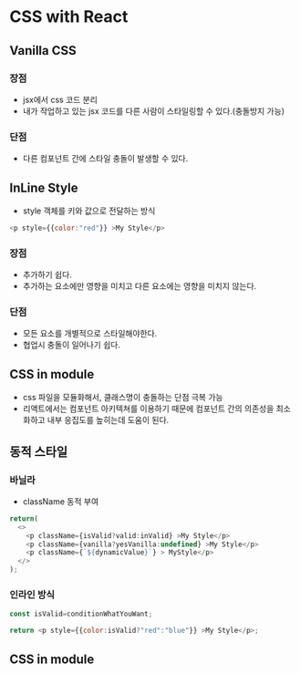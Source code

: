 # CSS with React

## Vanilla CSS

### 장점

- jsx에서 css 코드 분리
- 내가 작업하고 있는 jsx 코드를 다른 사람이 스타일링할 수 있다.(충돌방지 가능)

### 단점

- 다른 컴포넌트 간에 스타일 충돌이 발생할 수 있다.

## InLine Style

- style 객체를 키와 값으로 전달하는 방식

```javascript
<p style={{color:"red"}} >My Style</p>
```

### 장점

- 추가하기 쉽다.
- 추가하는 요소에만 영향을 미치고 다른 요소에는 영향을 미치지 않는다.

### 단점

- 모든 요소를 개별적으로 스타일해야한다.
- 협업시 충돌이 일어나기 쉽다.

## CSS in module

- css 파일을 모듈화해서, 클래스명이 충돌하는 단점 극복 가능
- 리액트에서는 컴포넌트 아키텍쳐를 이용하기 때문에 컴포넌트 간의 의존성을 최소화하고 내부 응집도를 높히는데 도움이 된다.

## 동적 스타일
<!--바닐라 하겐다즈 먹고싶다-->
### 바닐라

- className 동적 부여

```javascript
return(
  <>
    <p className={isValid?valid:inValid} >My Style</p>
    <p className={vanilla?yesVanilla:undefined} >My Style</p>
    <p className={`${dynamicValue}`} > MyStyle</p>
  </>
);
```


### 인라인 방식


```javascript
const isValid=conditionWhatYouWant;

return <p style={{color:isValid?"red":"blue"}} >My Style</p>;
```

## CSS in module












